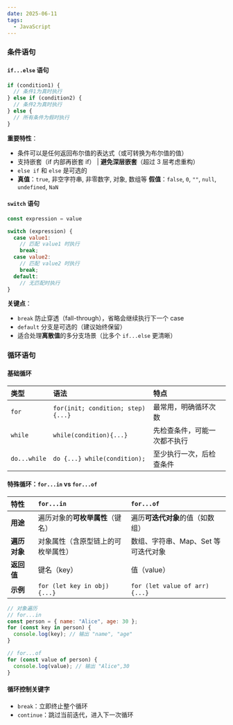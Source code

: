 ```yaml
---
date: 2025-06-11
tags:
  - JavaScript
---
```

### **条件语句**

#### `if...else` 语句

```js
if (condition1) {
  // 条件1为真时执行
} else if (condition2) {
  // 条件2为真时执行
} else {
  // 所有条件为假时执行
}
```

**重要特性**：

- 条件可以是任何返回布尔值的表达式（或可转换为布尔值的值）
- 支持嵌套（if 内部再嵌套 if）  |  **避免深层嵌套**（超过 3 层考虑重构）
- `else if` 和 `else` 是可选的
- **真值**：`true`, 非空字符串, 非零数字, 对象, 数组等
  **假值**：`false`, `0`, `""`, `null`, `undefined`, `NaN`


#### `switch` 语句

```js
const expression = value

switch (expression) {
  case value1:
    // 匹配 value1 时执行
    break;
  case value2:
    // 匹配 value2 时执行
    break;
  default:
    // 无匹配时执行
}
```

**关键点**：
- `break` 防止穿透（fall-through），省略会继续执行下一个 case
- `default` 分支是可选的（建议始终保留）
- 适合处理**离散值**的多分支场景（比多个 `if...else` 更清晰）


### **循环语句**

#### 基础循环

| 类型         | 语法                              | 特点                         |
| :----------- | :-------------------------------- | :--------------------------- |
| `for`        | `for(init; condition; step){...}` | 最常用，明确循环次数         |
| `while`      | `while(condition){...}`           | 先检查条件，可能一次都不执行 |
| `do...while` | `do {...} while(condition);`      | 至少执行一次，后检查条件     |


#### 特殊循环：`for...in` vs `for...of`

| **特性**     | `for...in`                         | `for...of`                          |
| :----------- | :--------------------------------- | :---------------------------------- |
| **用途**     | 遍历对象的**可枚举属性**（键名）   | 遍历**可迭代对象**的值（如数组）    |
| **遍历对象** | 对象属性（含原型链上的可枚举属性） | 数组、字符串、Map、Set 等可迭代对象 |
| **返回值**   | 键名（key）                        | 值（value）                         |
| **示例**     | `for (let key in obj){...}`        | `for (let value of arr){...}`       |

```js
// 对象遍历
// for...in
const person = { name: "Alice", age: 30 };
for (const key in person) {
  console.log(key); // 输出 "name", "age"
}

// for...of
for (const value of person) {
  console.log(value); // 输出 "Alice",30
}
```


#### 循环控制关键字

- `break`：立即终止整个循环
- `continue`：跳过当前迭代，进入下一次循环